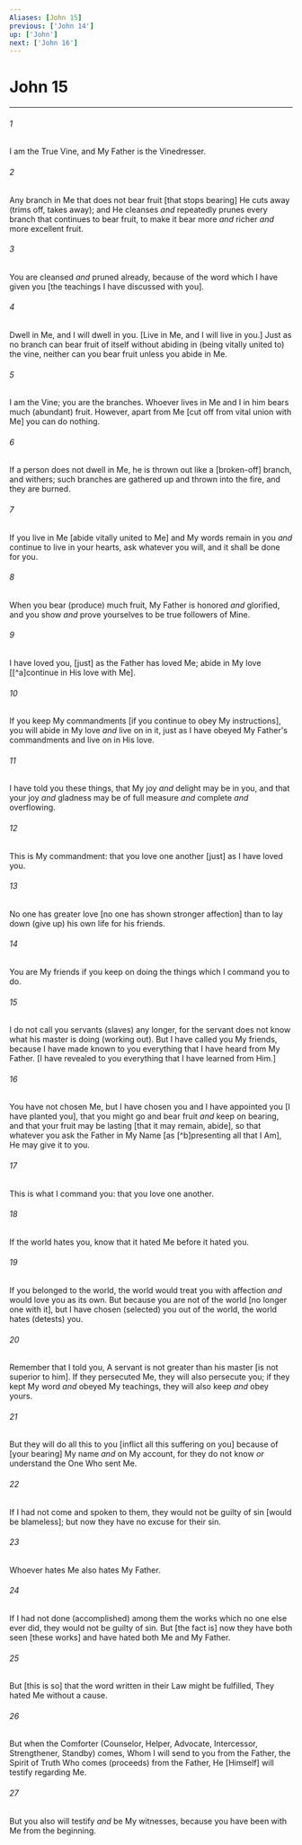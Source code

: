 ```yaml
---
Aliases: [John 15]
previous: ['John 14']
up: ['John']
next: ['John 16']
---
```

# John 15

***














###### 1 






I am the True Vine, and My Father is the Vinedresser. 













###### 2 






Any branch in Me that does not bear fruit [that stops bearing] He cuts away (trims off, takes away); and He cleanses _and_ repeatedly prunes every branch that continues to bear fruit, to make it bear more _and_ richer _and_ more excellent fruit. 













###### 3 






You are cleansed _and_ pruned already, because of the word which I have given you [the teachings I have discussed with you]. 













###### 4 






Dwell in Me, and I will dwell in you. [Live in Me, and I will live in you.] Just as no branch can bear fruit of itself without abiding in (being vitally united to) the vine, neither can you bear fruit unless you abide in Me. 













###### 5 






I am the Vine; you are the branches. Whoever lives in Me and I in him bears much (abundant) fruit. However, apart from Me [cut off from vital union with Me] you can do nothing. 













###### 6 






If a person does not dwell in Me, he is thrown out like a [broken-off] branch, and withers; such branches are gathered up and thrown into the fire, and they are burned. 













###### 7 






If you live in Me [abide vitally united to Me] and My words remain in you _and_ continue to live in your hearts, ask whatever you will, and it shall be done for you. 













###### 8 






When you bear (produce) much fruit, My Father is honored _and_ glorified, and you show _and_ prove yourselves to be true followers of Mine. 













###### 9 






I have loved you, [just] as the Father has loved Me; abide in My love [[^a]continue in His love with Me]. 













###### 10 






If you keep My commandments [if you continue to obey My instructions], you will abide in My love _and_ live on in it, just as I have obeyed My Father's commandments and live on in His love. 













###### 11 






I have told you these things, that My joy _and_ delight may be in you, and that your joy _and_ gladness may be of full measure _and_ complete _and_ overflowing. 













###### 12 






This is My commandment: that you love one another [just] as I have loved you. 













###### 13 






No one has greater love [no one has shown stronger affection] than to lay down (give up) his own life for his friends. 













###### 14 






You are My friends if you keep on doing the things which I command you to do. 













###### 15 






I do not call you servants (slaves) any longer, for the servant does not know what his master is doing (working out). But I have called you My friends, because I have made known to you everything that I have heard from My Father. [I have revealed to you everything that I have learned from Him.] 













###### 16 






You have not chosen Me, but I have chosen you and I have appointed you [I have planted you], that you might go and bear fruit _and_ keep on bearing, and that your fruit may be lasting [that it may remain, abide], so that whatever you ask the Father in My Name [as [^b]presenting all that I Am], He may give it to you. 













###### 17 






This is what I command you: that you love one another. 













###### 18 






If the world hates you, know that it hated Me before it hated you. 













###### 19 






If you belonged to the world, the world would treat you with affection _and_ would love you as its own. But because you are not of the world [no longer one with it], but I have chosen (selected) you out of the world, the world hates (detests) you. 













###### 20 






Remember that I told you, A servant is not greater than his master [is not superior to him]. If they persecuted Me, they will also persecute you; if they kept My word _and_ obeyed My teachings, they will also keep _and_ obey yours. 













###### 21 






But they will do all this to you [inflict all this suffering on you] because of [your bearing] My name _and_ on My account, for they do not know _or_ understand the One Who sent Me. 













###### 22 






If I had not come and spoken to them, they would not be guilty of sin [would be blameless]; but now they have no excuse for their sin. 













###### 23 






Whoever hates Me also hates My Father. 













###### 24 






If I had not done (accomplished) among them the works which no one else ever did, they would not be guilty of sin. But [the fact is] now they have both seen [these works] and have hated both Me and My Father. 













###### 25 






But [this is so] that the word written in their Law might be fulfilled, They hated Me without a cause. 













###### 26 






But when the Comforter (Counselor, Helper, Advocate, Intercessor, Strengthener, Standby) comes, Whom I will send to you from the Father, the Spirit of Truth Who comes (proceeds) from the Father, He [Himself] will testify regarding Me. 













###### 27 






But you also will testify _and_ be My witnesses, because you have been with Me from the beginning.
